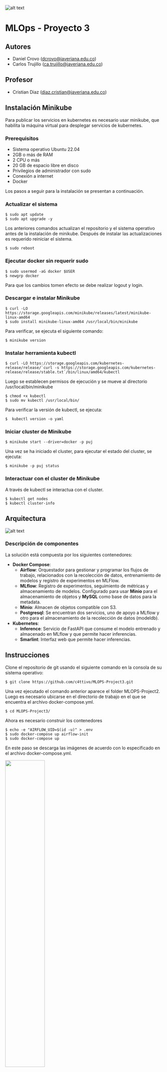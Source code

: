 ![alt text](https://github.com/c4ttivo/MLOpsTaller1/blob/main/mlopstaller1/imgs/logo.png?raw=true)

# MLOps - Proyecto 3
## Autores
*    Daniel Crovo (dcrovo@javeriana.edu.co)
*    Carlos Trujillo (ca.trujillo@javeriana.edu.co)

## Profesor
*    Cristian Diaz (diaz.cristian@javeriana.edu.co)

## Instalación Minikube

Para publicar los servicios en kubernetes es necesario usar minikube, que habilita la máquina virtual para desplegar servicios de kubernetes. 

### Prerequisitos

*    Sistema operativo Ubuntu 22.04
*    2GB o más de RAM
*    2 CPU o más
*    20 GB de espacio libre en disco
*    Privilegios de administrador con sudo
*    Conexión a internet
*    Docker

Los pasos a seguir para la instalación se presentan a continuación.

### Actualizar el sistema

```
$ sudo apt update
$ sudo apt upgrade -y
```

Los anteriores comandos actualizan el repositorio y el sistema operativo antes de la instalación de minikube. Después de instalar las actualizaciones es requerido reiniciar el sistema.

```
$ sudo reboot
```

### Ejecutar docker sin requerir sudo

```
$ sudo usermod -aG docker $USER
$ newgrp docker
```

Para que los cambios tomen efecto se debe realizar logout y login.

### Descargar e instalar Minikube

```
$ curl -LO https://storage.googleapis.com/minikube/releases/latest/minikube-linux-amd64
$ sudo install minikube-linux-amd64 /usr/local/bin/minikube
```

Para verificar, se ejecuta el siguiente comando:

```
$ minikube version
```

### Instalar herramienta kubectl

```
$ curl -LO https://storage.googleapis.com/kubernetes-release/release/`curl -s https://storage.googleapis.com/kubernetes-release/release/stable.txt`/bin/linux/amd64/kubectl
```

Luego se establecen permisos de ejecución y se mueve al directorio /usr/local/bin/minikube

```
$ chmod +x kubectl
$ sudo mv kubectl /usr/local/bin/
```

Para verificar la versión de kubectl, se ejecuta:

```
$  kubectl version -o yaml
```

### Iniciar cluster de Minikube

```
$ minikube start --driver=docker -p puj
```

Una vez se ha iniciado el cluster, para ejecutar el estado del cluster, se ejecuta:

```
$ minikube -p puj status
```

### Interactuar con el cluster de Minikube

A través de kubectl se interactua con el cluster.

```
$ kubectl get nodes
$ kubectl cluster-info
```

## Arquitectura

![alt text](https://github.com/c4ttivo/MLOPS-Project3/blob/main/img/architecture.png?raw=true)

### Descripción de componentes

La solución está compuesta por los siguientes contenedores:

*   **Docker Compose**:
	*	**Airflow**: Orquestador para gestionar y programar los flujos de trabajo, relacionados con la recolección de datos, entrenamiento de modelos y registro de experimentos en MLFlow.
	*	**MLflow**: Registro de experimentos, seguimiento de métricas y almacenamiento de modelos. Configurado para usar **Minio** para el almacenamiento de objetos y **MySQL** como base de datos para la metadata.
	*	**Minio**: Almacen de objetos compatible con S3.
	*	**Postgresql**: Se encuentran dos servicios, uno de apoyo a MLflow y otro para el almacenamiento de la recolección de datos (modeldb).
*   **Kubernetes**:
	*	**Inference**: Servicio de FastAPI que consume el modelo entrenado y almacenado en MLflow y que permite hacer inferencias.
	*	**Smarlint**: Interfaz web que permite hacer inferencias.


## Instrucciones
Clone el repositorio de git usando el siguiente comando en la consola de su sistema operativo:


```
$ git clone https://github.com/c4ttivo/MLOPS-Project3.git
```

Una vez ejecutado el comando anterior aparece el folder MLOPS-Project2. Luego es necesario ubicarse en el directorio de trabajo en el que se encuentra el archivo docker-compose.yml.


```
$ cd MLOPS-Project3/
```

Ahora es necesario construir los contenedores

```
$ echo -e "AIRFLOW_UID=$(id -u)" > .env
$ sudo docker-compose up airflow-init
$ sudo docker-compose up
```

En este paso se descarga las imágenes de acuerdo con lo especificado en el archivo docker-compose.yml.

<img src="https://github.com/c4ttivo/MLOPS-Project3/blob/main/img/console.png?raw=true" width="50%" height="50%" />

Una vez finalizada la creación de los contenedores, se debe poder ingresar a las aplicaciones de cada contenedor a través de las siguientes URLs:

http://10.43.101.155:8083/ </br>
<img src="https://github.com/c4ttivo/MLOPS-Project3/blob/main/img/minio.png?raw=true" width="50%" height="50%" /> </br>
http://10.43.101.155:8082/ </br>
<img src="https://github.com/c4ttivo/MLOPS-Project3/blob/main/img/mlflow.png?raw=true" width="50%" height="50%" /> </br>
http://10.43.101.155:8080/ </br>
<img src="https://github.com/c4ttivo/MLOPS-Project3/blob/main/img/airflow.png?raw=true" width="50%" height="50%" /> </br>

## Configuración

Los siguientes pasos permiten realizar la configuración del ambiente luego de ser desplegado.

1.	A continuación se debe configurar el bucket de S3, con el nombre **mlflows3** requerido por **MLflow**.

## Predicción

A través de la interfaz de FastAPI, es posible hacer predicciones usando el modelo almacenado y etiquetado @produccion.

http://10.43.101.155/docs </br>

![alt text](https://github.com/c4ttivo/MLOPS-Project2/blob/main/img/inference.png?raw=true)

